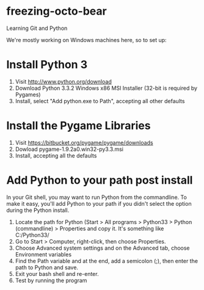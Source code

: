 freezing-octo-bear
==================

Learning Git and Python

We're mostly working on Windows machines here, so to set up:

Install Python 3
================

1. Visit http://www.python.org/download
2. Download Python 3.3.2 Windows x86 MSI Installer (32-bit is required by Pygames)
3. Install, select "Add python.exe to Path", accepting all other defaults

Install the Pygame Libraries
============================

1. Visit https://bitbucket.org/pygame/pygame/downloads
2. Dowload pygame-1.9.2a0.win32-py3.3.msi
3. Install, accepting all the defaults

Add Python to your path post install
=======================

In your Git shell, you may want to run Python from the commandline. To make it easy, you'll add Python to your path if you didn't select the option during the Python install.

1. Locate the path for Python (Start > All programs > Python33 > Python (commandline) > Properties and copy it. It's something like C:/Python33/
2. Go to Start > Computer, right-click, then choose Properties. 
3. Choose Advanced system settings and on the Advanced tab, choose Environment variables
4. Find the Path variable and at the end, add a semicolon (;), then enter the path to Python and save.
5. Exit your bash shell and re-enter.
6. Test by running the program




